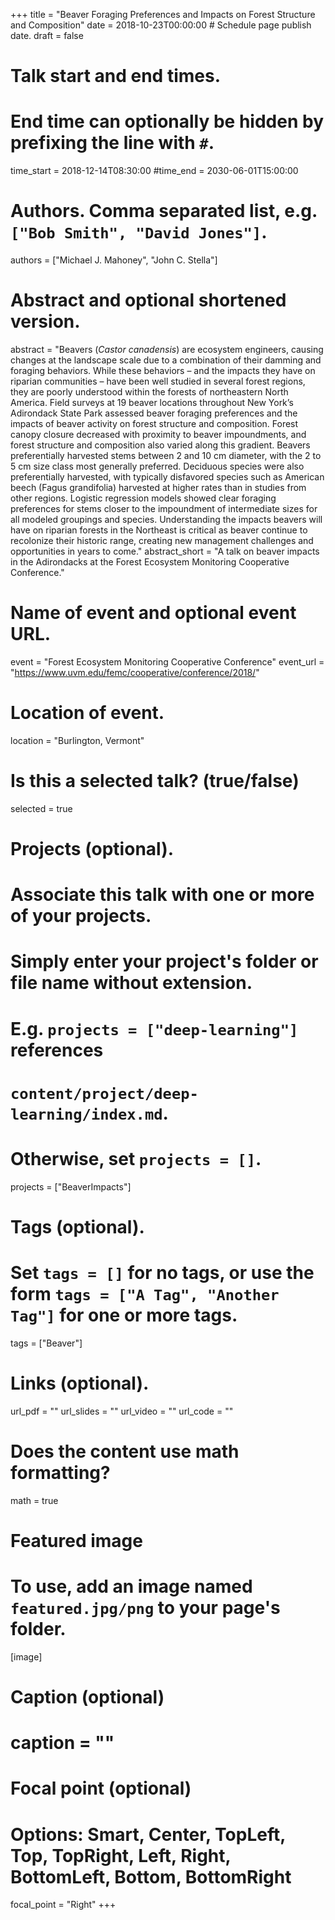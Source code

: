 +++
title = "Beaver Foraging Preferences and Impacts on Forest Structure and Composition"
date = 2018-10-23T00:00:00  # Schedule page publish date.
draft = false

# Talk start and end times.
#   End time can optionally be hidden by prefixing the line with `#`.
time_start = 2018-12-14T08:30:00
#time_end = 2030-06-01T15:00:00

# Authors. Comma separated list, e.g. `["Bob Smith", "David Jones"]`.
authors = ["Michael J. Mahoney", "John C. Stella"]

# Abstract and optional shortened version.
abstract = "Beavers (*Castor canadensis*) are ecosystem engineers, causing changes at the landscape scale due to a combination of their damming and foraging behaviors. While these behaviors – and the impacts they have on riparian communities – have been well studied in several forest regions, they are poorly understood within the forests of northeastern North America. Field surveys at 19 beaver locations throughout New York’s Adirondack State Park assessed beaver foraging preferences and the impacts of beaver activity on forest structure and composition. Forest canopy closure decreased with proximity to beaver impoundments, and forest structure and composition also varied along this gradient. Beavers preferentially harvested stems between 2 and 10 cm diameter, with the 2 to 5 cm size class most generally preferred. Deciduous species were also preferentially harvested, with typically disfavored species such as American beech (Fagus grandifolia) harvested at higher rates than in studies from other regions. Logistic regression models showed clear foraging preferences for stems closer to the impoundment of intermediate sizes for all modeled groupings and species. Understanding the impacts beavers will have on riparian forests in the Northeast is critical as beaver continue to recolonize their historic range, creating new management challenges and opportunities in years to come."
abstract_short = "A talk on beaver impacts in the Adirondacks at the Forest Ecosystem Monitoring Cooperative Conference."

# Name of event and optional event URL.
event = "Forest Ecosystem Monitoring Cooperative Conference"
event_url = "https://www.uvm.edu/femc/cooperative/conference/2018/"

# Location of event.
location = "Burlington, Vermont"

# Is this a selected talk? (true/false)
selected = true

# Projects (optional).
#   Associate this talk with one or more of your projects.
#   Simply enter your project's folder or file name without extension.
#   E.g. `projects = ["deep-learning"]` references 
#   `content/project/deep-learning/index.md`.
#   Otherwise, set `projects = []`.
projects = ["BeaverImpacts"]

# Tags (optional).
#   Set `tags = []` for no tags, or use the form `tags = ["A Tag", "Another Tag"]` for one or more tags.
tags = ["Beaver"]

# Links (optional).
url_pdf = ""
url_slides = ""
url_video = ""
url_code = ""

# Does the content use math formatting?
math = true

# Featured image
# To use, add an image named `featured.jpg/png` to your page's folder. 
[image]
  # Caption (optional)
  # caption = ""

  # Focal point (optional)
  # Options: Smart, Center, TopLeft, Top, TopRight, Left, Right, BottomLeft, Bottom, BottomRight
  focal_point = "Right"
+++